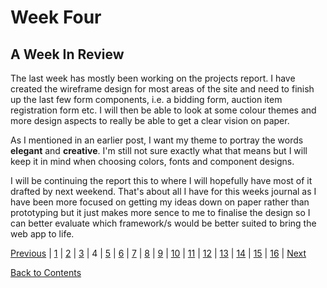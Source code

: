 # Week Four

## A Week In Review

The last week has mostly been working on the projects report. I have created the wireframe design for most areas of the site and need to finish up the last few form components, i.e. a bidding form, auction item registration form etc. I will then be able to look at some colour themes and more design aspects to really be able to get a clear vision on paper.

As I mentioned in an earlier post, I want my theme to portray the words **elegant** and **creative**. I'm still not sure exactly what that means but I will keep it in mind when choosing colors, fonts and component designs.

I will be continuing the report this to where I will hopefully have most of it drafted by next weekend. That's about all I have for this weeks journal as I have been more focused on getting my ideas down on paper rather than prototyping but it just makes more sence to me to finalise the design so I can better evaluate which framework/s would be better suited to bring the web app to life.

[Previous](https://github.com/Jason-MacDonald/WEB701-Journal/blob/master/week-three.md) |
[1](https://github.com/Jason-MacDonald/WEB701-Journal/blob/master/week-one.md) |
[2](https://github.com/Jason-MacDonald/WEB701-Journal/blob/master/week-two.md) |
[3](https://github.com/Jason-MacDonald/WEB701-Journal/blob/master/week-three.md) |
4 |
[5](https://github.com/Jason-MacDonald/WEB701-Journal/blob/master/week-five.md) |
[6](https://github.com/Jason-MacDonald/WEB701-Journal/blob/master/week-six.md) |
[7](https://github.com/Jason-MacDonald/WEB701-Journal/blob/master/week-seven.md) |
[8](https://github.com/Jason-MacDonald/WEB701-Journal/blob/master/week-eight.md) |
[9](https://github.com/Jason-MacDonald/WEB701-Journal/blob/master/week-nine.md) |
[10](https://github.com/Jason-MacDonald/WEB701-Journal/blob/master/week-ten.md) |
[11](https://github.com/Jason-MacDonald/WEB701-Journal/blob/master/week-eleven.md) |
[12](https://github.com/Jason-MacDonald/WEB701-Journal/blob/master/week-twelve.md) |
[13](https://github.com/Jason-MacDonald/WEB701-Journal/blob/master/week-thirteen.md) |
[14](https://github.com/Jason-MacDonald/WEB701-Journal/blob/master/week-fourteen.md) |
[15](https://github.com/Jason-MacDonald/WEB701-Journal/blob/master/week-fifteen.md) |
[16](https://github.com/Jason-MacDonald/WEB701-Journal/blob/master/week-sixteen.md) |
[Next](https://github.com/Jason-MacDonald/WEB701-Journal/blob/master/week-five.md)

[Back to Contents](https://github.com/Jason-MacDonald/WEB701-Journal/blob/master/contents.md)
